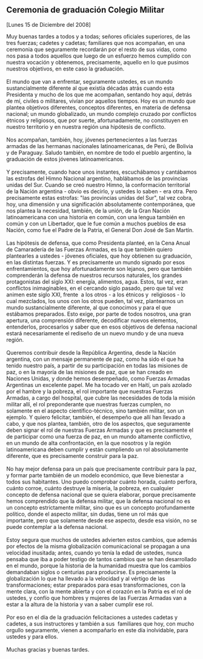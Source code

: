 Ceremonia de graduación Colegio Militar
---------------------------------------

[Lunes 15 de Diciembre del 2008]

Muy buenas tardes a todos y a todas; señores oficiales superiores, de
las tres fuerzas; cadetes y cadetas; familiares que nos acompañan, en
una ceremonia que seguramente recordarán por el resto de sus vidas, como
nos pasa a todos aquellos que luego de un esfuerzo hemos cumplido con
nuestra vocación y obtenemos, precisamente, aquello en lo que pusimos
nuestros objetivos, en este caso la graduación.\
\
 El mundo que van a enfrentar, seguramente ustedes, es un mundo
sustancialmente diferente al que existía décadas atrás cuando esta
Presidenta y mucho de los que me acompañan, sentando hoy aquí, detrás de
mí, civiles o militares, vivían por aquellos tiempos. Hoy es un mundo
que plantea objetivos diferentes, conceptos diferentes, en materia de
defensa nacional; un mundo globalizado, un mundo complejo cruzado por
conflictos étnicos y religiosos, que por suerte, afortunadamente, no
constituyen en nuestro territorio y en nuestra región una hipótesis de
conflicto.\
\
 Nos acompañan, también, hoy, jóvenes pertenecientes a las fuerzas
armadas de las hermanas nacionales latinoamericanas, de Perú, de Bolivia
y de Paraguay. Saludo también, en nombre de todo el pueblo argentino, la
graduación de estos jóvenes latinoamericanos.\
\
 Y precisamente, cuando hace unos instantes, escuchábamos y cantábamos
las estrofas del Himno Nacional argentino, hablábamos de las provincias
unidas del Sur. Cuando se creó nuestro Himno, la conformación
territorial de la Nación argentina - obvio es decirlo, y ustedes lo
saben - era otra. Pero precisamente estas estrofas: "las provincias
unidas del Sur", tal vez cobra, hoy, una dimensión y una significación
absolutamente contemporánea, que nos plantea la necesidad, también, de
la unión, de la Gran Nación latinoamericana con una historia en común,
con una lengua también en común y con un Libertador, que le fue común a
muchos pueblos de esa Nación, como fue el Padre de la Patria, el General
Don José de San Martín.\
\
 Las hipótesis de defensa, que como Presidenta planteé, en la Cena Anual
de Camaradería de las Fuerzas Armadas, es la que también quiero
plantearles a ustedes - jóvenes oficiales, que hoy obtienen su
graduación, en las distintas fuerzas. Y es precisamente un mundo signado
por esos enfrentamientos, que hoy afortunadamente son lejanos, pero que
también comprenderán la defensa de nuestros recursos naturales, los
grandes protagonistas del siglo XXI: energía, alimentos, agua. Estos,
tal vez, eran conflictos inimaginables, en el cercando siglo pasado,
pero que tal vez animen este siglo XXI, frente  a los otros - a los
étnicos y  religiosos - lo cual mezclados, los unos con los otros
pueden, tal vez, plantearnos un mundo sustancialmente diferente, al que
conocimos y para el que estábamos preparados. Esto exige, por parte de
todos nosotros, una gran apertura, una comprensión diferente,
decodificar nuevos elementos, entenderlos, procesarlos y saber que en
esos objetivos de defensa nacional estará necesariamente el rediseño de
un nuevo mundo y de una nueva región.\
\
 Queremos contribuir desde la República Argentina, desde la Nación
argentina, con un mensaje permanente de paz, como ha sido el que ha
tenido nuestro país, a partir de su participación en todas las misiones
de paz, o en la mayoría de las misiones de paz, que se han creado en
Naciones Unidas, y donde hemos desempeñado, como Fuerzas Armadas
Argentinas un excelente papel. Me ha tocado ver en Haití, un país
azolado por el hambre y la pobreza, el rol importante que nuestras
Fuerzas Armadas, a cargo del hospital, que cubre las necesidades de toda
la misión militar allí, el rol preponderante que nuestras fuerzas
cumplen, no solamente en el aspecto científico-técnico, sino también
militar, son un ejemplo. Y quiero felicitar, también, el desempeño que
allí han llevado a cabo, y que nos plantea, también, otro de los
aspectos, que seguramente deben signar el rol de nuestras Fuerzas
Armadas y que es precisamente el de participar como una fuerza de paz,
en un mundo altamente conflictivo, en un mundo de alta confrontación, en
la que nosotros y la región latinoamericana deben cumplir y están
cumpliendo un rol absolutamente diferente, que es precisamente construir
para la paz.\
\
 No hay mejor defensa para un país que precisamente contribuir para la
paz, y formar parte también de un modelo económico, que lleve bienestar
a todos sus habitantes. Uno puedo comprobar cuánto horada, cuánto
perfora, cuánto corroe, cuánto destruye la miseria, la pobreza, en
cualquier concepto de defensa nacional que se quiera elaborar, porque
precisamente hemos comprendido que la defensa militar, que la defensa
nacional no es un concepto estrictamente militar, sino que es un
concepto profundamente político, donde el aspecto militar, sin dudas,
tiene un rol más que importante, pero que solamente desde ese aspecto,
desde esa visión, no se puede contemplar a la defensa nacional.\
\
 Estoy segura que muchos de ustedes advierten estos cambios, que además
por efectos de la misma globalización comunicacional se propagan a una
velocidad inusitada; antes, cuando yo tenía la edad de ustedes, nunca
pensaba que iba a poder testigo de tantos cambios que se han
desarrollado en el mundo, porque la historia de la humanidad muestra que
los cambios demandaban siglos o centurias para producirse. Es
precisamente la globalización lo que ha llevado a la velocidad y al
vértigo de las transformaciones; estar preparados para esas
transformaciones, con la mente clara, con la mente abierta y con el
corazón en la Patria es el rol de ustedes, y confío que hombres y
mujeres de las Fuerzas Armadas van a estar a la altura de la historia y
van a saber cumplir ese rol.\
\
 Por eso en el día de la graduación felicitaciones a ustedes cadetas y
cadetes, a sus instructores y también a sus  familiares que hoy, con
mucho orgullo seguramente, vienen a acompañarlo en este día inolvidable,
para ustedes y para ellos.\
\
 Muchas gracias y buenas tardes.
